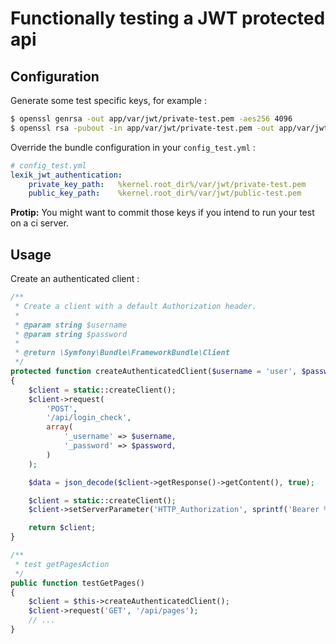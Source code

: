 Functionally testing a JWT protected api
=========================================

Configuration
-------------

Generate some test specific keys, for example :

``` bash
$ openssl genrsa -out app/var/jwt/private-test.pem -aes256 4096
$ openssl rsa -pubout -in app/var/jwt/private-test.pem -out app/var/jwt/public-test.pem
```

Override the bundle configuration in your `config_test.yml` :

``` yaml
# config_test.yml
lexik_jwt_authentication:
    private_key_path:   %kernel.root_dir%/var/jwt/private-test.pem
    public_key_path:    %kernel.root_dir%/var/jwt/public-test.pem
```

**Protip:** You might want to commit those keys if you intend to run your test on a ci server.

Usage
-----

Create an authenticated client :

``` php
/**
 * Create a client with a default Authorization header.
 *
 * @param string $username
 * @param string $password
 *
 * @return \Symfony\Bundle\FrameworkBundle\Client
 */
protected function createAuthenticatedClient($username = 'user', $password = 'password')
{
    $client = static::createClient();
    $client->request(
        'POST',
        '/api/login_check',
        array(
            '_username' => $username,
            '_password' => $password,
        )
    );

    $data = json_decode($client->getResponse()->getContent(), true);

    $client = static::createClient();
    $client->setServerParameter('HTTP_Authorization', sprintf('Bearer %s', $data['token']));

    return $client;
}

/**
 * test getPagesAction
 */
public function testGetPages()
{
    $client = $this->createAuthenticatedClient();
    $client->request('GET', '/api/pages');
    // ... 
}
```
